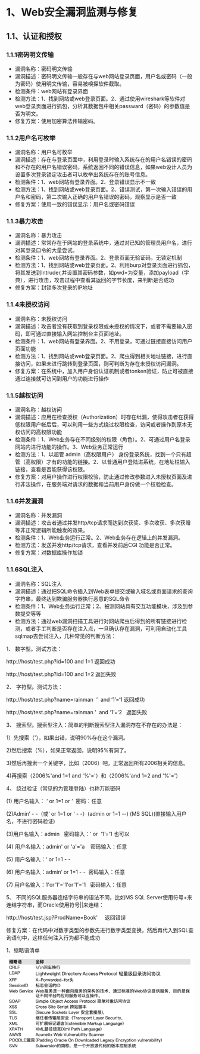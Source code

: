 # 1、Web安全漏洞监测与修复

## 1.1、认证和授权

### 1.1.1密码明文传输

* 漏洞名称：密码明文传输
* 漏洞描述：密码明文传输一般存在与web网站登录页面，用户名或密码（一般为密码）使用明文传输，容易被嗅探软件截取。
* 检测条件：web网站有登录界面
* 检测方法：1、找到网站或web登录页面。2、通过使用wireshark等软件对web登录页面进行抓包，分析其数据包中相关passward（密码）的参数值是否为明文。
* 修复方案：使用加密算法传输密码。

### 1.1.2用户名可枚举

* 漏洞名称：用户名可枚举
* 漏洞描述：存在与登录页面中，利用登录时输入系统存在的用户名错误的密码和不存在的用户名错误密码，系统返回不同的错误信息，如果web设计人员为设置多次登录锁定攻击者可以枚举出系统存在的账号信息。
* 检测条件：1、web网站有登录界面。2、登录错误显示不一致
* 检测方法：1、找到网站或web登录页面。2、错误测试，第一次输入错误的用户名和密码，第二次输入正确的用户名错误的密码，观察显示是否一致
* 修复方案：使用一致的错误显示：用户名或密码错误

### 1.1.3暴力攻击

* 漏洞名称：暴力攻击
* 漏洞描述：常常存在于网站的登录系统中，通过对已知的管理员用户名，进行对其登录口令的大量尝试。
* 检测条件：1、web网站有登录界面。2、登录页面无验证码，无锁定机制
* 检测方法：1、找到网站或web登录页面。2、利用burp对登录页面进行抓包，将其发送到Intruder,并设置其密码参数，如pwd=为变量，添加payload（字典），进行攻击，攻击过程中查看其返回的字节长度，来判断是否成功
* 修复方案：封锁多次登录的IP地址

### 1.1.4未授权访问

* 漏洞名称：未授权访问
* 漏洞描述：攻击者没有获取到登录权限或未授权的情况下，或者不需要输入密码，即可通过直接输入网站控制台主页面地址。
* 检测条件：1、web网站有登录界面。2、不用登录，可通过链接直接访问用户页面功能
* 检测方法：1、找到网站或web登录页面。2、爬虫得到相关地址链接，进行直接访问，如果未进行跳转到登录页面，则可判断为存在未授权访问漏洞。
* 修复方案：在系统中，加入用户身份认证机制或者tonken验证，防止可被直接通过连接就可访问到用户的功能进行操作

### 1.1.5越权访问

* 漏洞名称：越权访问
* 漏洞描述：应用在检查授权（Authorization）时存在纰漏，使得攻击者在获得低权限用户帐后后，可以利用一些方式绕过权限检查，访问或者操作到原本无权访问的高权限功能
* 检测条件：1、Web业务存在不同级别的权限（角色）。2、可通过用户名登录网站内进行功能的操作。3、Web业务正常运行
* 检测方法：1、以超管 admin（高权限用户） 身份登录系统，找到一个只有超管（高权限）才有的功能的链接。2、以普通用户登陆进系统，在地址栏输入链接，查看是否能获得该权限。
* 修复方案：对用户操作进行权限校验，防止通过修改参数进入未授权页面及进行非法操作，在服务端对请求的数据和当前用户身份做一个校验检查。

### 1.1.6并发漏洞

* 漏洞名称：并发漏洞
* 漏洞描述：攻击者通过并发http/tcp请求而达到次获奖、多次收获、多次获赠等非正常逻辑所能触发的效果。
* 检测条件：1、Web业务运行正常。2、Web业务存在逻辑上的并发漏洞。
* 检测方法：发送并发http/tcp请求，查看并发前后CGI 功能是否正常。
* 修复方案：对数据库操作加锁

### 1.1.6SQL注入

* 漏洞名称：SQL注入
* 漏洞描述：通过把SQL命令插入到Web表单提交或输入域名或页面请求的查询字符串，最终达到欺骗服务器执行恶意的SQL命令
* 检测条件：1、Web业务运行正常；2、被测网站具有交互功能模块，涉及到参数提交等等
* 检测方法：通过web漏洞扫描工具进行对网站爬虫后得到的所有链接进行检测，或者手工判断是否存在注入点，一旦确认存在漏洞，可利用自动化工具sqlmap去尝试注入，几种常见的判断方法：

1、 数字型。测试方法：

http://host/test.php?id=100 and 1=1 返回成功

http://host/test.php?id=100 and 1=2 返回失败

2、 字符型。测试方法：

http://host/test.php?name=rainman  ’  and ‘1’=‘1 返回成功

http://host/test.php?name=rainman ’  and ‘1’=‘2   返回失败

3、 搜索型。搜索型注入：简单的判断搜索型注入漏洞存在不存在的办法是：

1）先搜索（'），如果出错，说明90%存在这个漏洞。

2)然后搜索（%），如果正常返回，说明95%有洞了。

3)然后再搜索一个关键字，比如（2006）吧，正常返回所有2006相关的信息。

4)再搜索（2006%'and 1=1 and '%'='）和（2006%'and 1=2 and '%'='）

4、 绕过验证（常见的为管理登陆）也称万能密码

(1) 用户名输入： ‘ or 1=1 or ‘  密码：任意

(2)Admin’ - -（或‘ or 1=1 or ‘ - -）(admin or 1=1 --) (MS SQL)(直接输入用户名，不进行密码验证)

(3)用户名输入：admin   密码输入：’ or  ‘1’=’1 也可以

(4) 用户名输入：admin' or 'a'='a    密码输入：任意

(5) 用户名输入：‘ or 1=1 - -

(6) 用户名输入：admin‘ or 1=1 - -  密码输入：任意

(7) 用户名输入：1'or'1'='1'or'1'='1   密码输入：任意

5、 不同的SQL服务器连结字符串的语法不同，比如MS SQL Server使用符号+来连结字符串，而Oracle使用符号||来连结：

http://host/test.jsp?ProdName=Book’     返回错误


修复方案：在代码中对数字类型的参数先进行数字类型变换，然后再代入到SQL查询语句中，这样任何注入行为都不能成功

1、缩略语清单

![images](zfr_web.png)
